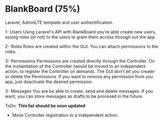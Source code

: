 # BlankBoard (75%)
Laravel, AdminLTE template and user authentification.

1- Users
Using Laravel's API with BlankBoard you're able create new users, assing roles (or not) to the users to grant them access through out the app.

2- Roles
Roles are created within the GUI. You can attach permissions to the roles.

3- Permissions
Permissions are created directly through the Controller. On the instiantiation of the Controller (would be moved to an independent action, to register the Controller on demand). The GUI don't let you creater or delete the Permissions. If you want to remove any permission from you app, just deactivate the desired permission.

3- Messages
You are be able to create, send and delete messages. If you want, you can store messages as drafts to be procesed in the future.

ToDo:
**This list should be soon updated**

* Move Controller registration to a independent action.
